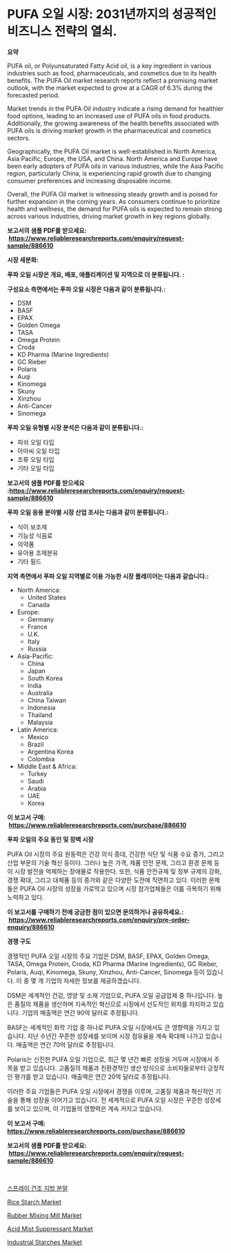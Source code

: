 <p><h1>PUFA 오일 시장: 2031년까지의 성공적인 비즈니스 전략의 열쇠.</h1></p><p><strong>요약</strong></p>
<p><p>PUFA oil, or Polyunsaturated Fatty Acid oil, is a key ingredient in various industries such as food, pharmaceuticals, and cosmetics due to its health benefits. The PUFA Oil market research reports reflect a promising market outlook, with the market expected to grow at a CAGR of 6.3% during the forecasted period.</p><p>Market trends in the PUFA Oil industry indicate a rising demand for healthier food options, leading to an increased use of PUFA oils in food products. Additionally, the growing awareness of the health benefits associated with PUFA oils is driving market growth in the pharmaceutical and cosmetics sectors.</p><p>Geographically, the PUFA Oil market is well-established in North America, Asia Pacific, Europe, the USA, and China. North America and Europe have been early adopters of PUFA oils in various industries, while the Asia Pacific region, particularly China, is experiencing rapid growth due to changing consumer preferences and increasing disposable income.</p><p>Overall, the PUFA Oil market is witnessing steady growth and is poised for further expansion in the coming years. As consumers continue to prioritize health and wellness, the demand for PUFA oils is expected to remain strong across various industries, driving market growth in key regions globally.</p></p>
<p><strong>보고서의 샘플 PDF를 받으세요: &nbsp;<a href="https://www.reliableresearchreports.com/enquiry/request-sample/886610">https://www.reliableresearchreports.com/enquiry/request-sample/886610</a></strong></p>
<p><strong>시장 세분화:</strong></p>
<p><strong> 푸파 오일 시장은 개요, 배포, 애플리케이션 및 지역으로 더 분류됩니다. :</strong></p>
<p><strong>구성요소 측면에서는 푸파 오일 시장은 다음과 같이 분류됩니다.:</strong></p>
<p><ul><li>DSM</li><li>BASF</li><li>EPAX</li><li>Golden Omega</li><li>TASA</li><li>Omega Protein</li><li>Croda</li><li>KD Pharma (Marine Ingredients)</li><li>GC Rieber</li><li>Polaris</li><li>Auqi</li><li>Kinomega</li><li>Skuny</li><li>Xinzhou</li><li>Anti-Cancer</li><li>Sinomega</li></ul></p>
<p><strong> 푸파 오일 유형별 시장 분석은 다음과 같이 분류됩니다.:</strong></p>
<p><ul><li>피쉬 오일 타입</li><li>아마씨 오일 타입</li><li>조류 오일 타입</li><li>기타 오일 타입</li></ul></p>
<p><strong>보고서의 샘플 PDF를 받으세요 :<a href="https://www.reliableresearchreports.com/enquiry/request-sample/886610">https://www.reliableresearchreports.com/enquiry/request-sample/886610</a></strong></p>
<p><strong> 푸파 오일 응용 분야별 시장 산업 조사는 다음과 같이 분류됩니다.:</strong></p>
<p><ul><li>식이 보조제</li><li>기능성 식음료</li><li>의약품</li><li>유아용 조제분유</li><li>기타 필드</li></ul></p>
<p><strong>지역 측면에서 푸파 오일 지역별로 이용 가능한 시장 플레이어는 다음과 같습니다.:</strong></p>
<p><ul>
    <li>
        North America:
        <ul>
            <li>United States</li>
            <li>Canada</li>
        </ul>
    </li>
    <li>
        Europe:
        <ul>
            <li>Germany</li>
            <li>France</li>
            <li>U.K.</li>
            <li>Italy</li>
            <li>Russia</li>
        </ul>
    </li>
    <li>
        Asia-Pacific:
        <ul>
            <li>China</li>
            <li>Japan</li>
            <li>South Korea</li>
            <li>India</li>
            <li>Australia</li>
            <li>China Taiwan</li>
            <li>Indonesia</li>
            <li>Thailand</li>
            <li>Malaysia</li>
        </ul>
    </li>
    <li>
        Latin America:
        <ul>
            <li>Mexico</li>
            <li>Brazil</li>
            <li>Argentina Korea</li>
            <li>Colombia</li>
        </ul>
    </li>
    <li>
        Middle East & Africa:
        <ul>
            <li>Turkey</li>
            <li>Saudi</li>
            <li>Arabia</li>
            <li>UAE</li>
            <li>Korea</li>
        </ul>
    </li>
    </ul></p>
<p><strong>이 보고서 구매: &nbsp;<a href="https://www.reliableresearchreports.com/purchase/886610">https://www.reliableresearchreports.com/purchase/886610</a></strong></p>
<p><strong>푸파 오일의 주요 동인 및 장벽 시장</strong></p>
<p><p>PUFA Oil 시장의 주요 원동력은 건강 의식 증대, 건강한 식단 및 식품 수요 증가, 그리고 산업 부문의 기술 혁신 등이다. 그러나 높은 가격, 제품 안전 문제, 그리고 환경 문제 등이 시장 발전을 억제하는 장애물로 작용한다. 또한, 식품 안전규제 및 정부 규제의 강화, 경쟁 확대, 그리고 대체품 등의 증가와 같은 다양한 도전에 직면하고 있다. 이러한 문제들은 PUFA Oil 시장의 성장을 가로막고 있으며 시장 참가업체들은 이를 극복하기 위해 노력하고 있다.</p></p>
<p><strong>이 보고서를 구매하기 전에 궁금한 점이 있으면 문의하거나 공유하세요.: &nbsp;<a href="https://www.reliableresearchreports.com/enquiry/pre-order-enquiry/886610">https://www.reliableresearchreports.com/enquiry/pre-order-enquiry/886610</a></strong></p>
<p><strong>경쟁 구도</strong></p>
<p><p>경쟁적인 PUFA 오일 시장의 주요 기업은 DSM, BASF, EPAX, Golden Omega, TASA, Omega Protein, Croda, KD Pharma (Marine Ingredients), GC Rieber, Polaris, Auqi, Kinomega, Skuny, Xinzhou, Anti-Cancer, Sinomega 등이 있습니다. 이 중 몇 개 기업의 자세한 정보를 제공하겠습니다.</p><p>DSM은 세계적인 건강, 영양 및 소재 기업으로, PUFA 오일 공급업체 중 하나입니다. 높은 품질의 제품을 생산하며 지속적인 혁신으로 시장에서 선도적인 위치를 차지하고 있습니다. 기업의 매출액은 연간 90억 달러로 추정됩니다.</p><p>BASF는 세계적인 화학 기업 중 하나로 PUFA 오일 시장에서도 큰 영향력을 가지고 있습니다. 지난 수년간 꾸준한 성장세를 보이며 시장 점유율을 계속 확대해 나가고 있습니다. 매출액은 연간 70억 달러로 추정됩니다.</p><p>Polaris는 신진한 PUFA 오일 기업으로, 최근 몇 년간 빠른 성장을 거두며 시장에서 주목을 받고 있습니다. 고품질의 제품과 친환경적인 생산 방식으로 소비자들로부터 긍정적인 평가를 받고 있습니다. 매출액은 연간 20억 달러로 추정됩니다.</p><p>이러한 주요 기업들은 PUFA 오일 시장에서 경쟁을 이루며, 고품질 제품과 혁신적인 기술을 통해 성장을 이어가고 있습니다. 전 세계적으로 PUFA 오일 시장은 꾸준한 성장세를 보이고 있으며, 이 기업들의 영향력은 계속 커지고 있습니다.</p></p>
<p><strong>이 보고서 구매: &nbsp; <a href="https://www.reliableresearchreports.com/purchase/886610">https://www.reliableresearchreports.com/purchase/886610</a></strong></p>
<p><strong>보고서의 샘플 PDF를 받으세요: &nbsp;<a href="https://www.reliableresearchreports.com/enquiry/request-sample/886610">https://www.reliableresearchreports.com/enquiry/request-sample/886610</a></strong><strong></strong></p>
<p>&nbsp;</p>
<p><p><a href="https://github.com/nuekbpymrrz5/Market-Research-Report-List-1/blob/main/210526316041.md">스프레이 건조 지방 분말</a></p><p><a href="https://github.com/castoriffic/Market-Research-Report-List-4/blob/main/rice-starch-market.md">Rice Starch Market</a></p><p><a href="https://view.publitas.com/reportprime-1/rubber-mixing-mill-market-size-2024-2031-global-industrial-analysis-key-geographical-regions-market-share-top-key-players-product-types-and-forecast-research-report/">Rubber Mixing Mill Market</a></p><p><a href="https://automatic-knee-4c7.notion.site/Acid-Mist-Suppressant-Market-Insights-Market-Players-and-Forecast-Till-2031-1c231c640fdb4298a43122ae2fac9491">Acid Mist Suppressant Market</a></p><p><a href="https://github.com/yoshih12/Market-Research-Report-List-2/blob/main/industrial-starches-market.md">Industrial Starches Market</a></p></p>